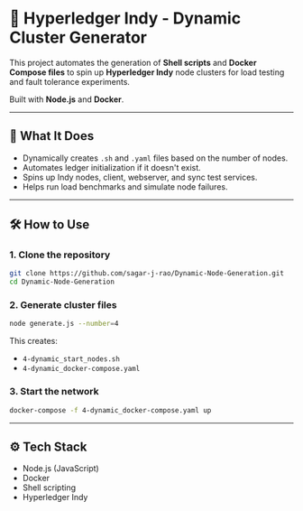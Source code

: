 # 🚀 Hyperledger Indy - Dynamic Cluster Generator

This project automates the generation of **Shell scripts** and **Docker Compose files** to spin up **Hyperledger Indy** node clusters for load testing and fault tolerance experiments.

Built with **Node.js** and **Docker**.

---

## 📖 What It Does

- Dynamically creates `.sh` and `.yaml` files based on the number of nodes.
- Automates ledger initialization if it doesn't exist.
- Spins up Indy nodes, client, webserver, and sync test services.
- Helps run load benchmarks and simulate node failures.

---

## 🛠️ How to Use

### 1. Clone the repository
```bash
git clone https://github.com/sagar-j-rao/Dynamic-Node-Generation.git
cd Dynamic-Node-Generation
```

### 2. Generate cluster files
```bash
node generate.js --number=4
```
This creates:
- `4-dynamic_start_nodes.sh`
- `4-dynamic_docker-compose.yaml`

### 3. Start the network
```bash
docker-compose -f 4-dynamic_docker-compose.yaml up
```

---

## ⚙️ Tech Stack

- Node.js (JavaScript)
- Docker
- Shell scripting
- Hyperledger Indy
